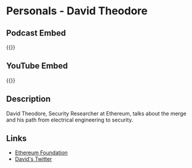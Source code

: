 # Personals - David Theodore


## Podcast Embed
{{<podcast-embed url="https://embed.sounder.fm/play/476086">}}

## YouTube Embed
{{<youtube url="https://www.youtube.com/embed/CuYKAmYspDo">}}

## Description
David Theodore, Security Researcher at Ethereum, talks about the merge and his path from electrical engineering to security.

## Links 
- [Ethereum Foundation](https://ethereum.org)
- [David's Twitter](https://twitter.com/infosecual)

